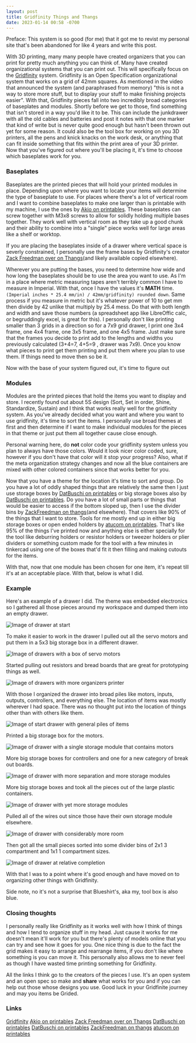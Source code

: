 ```yaml
---
layout: post
title: Gridfinity Things and Thangs
date: 2023-01-14 00:58 -0700
---
```

Preface: This system is so good (for me) that it got me to revist my personal site that's been abandoned for like 4 years and write this post. 

With 3D printing, many many people have created organizers that you can print for pretty much anything you can think of. Many have created organizational systems that you can print out. This will specifically focus on the [Gridfinity](https://www.youtube.com/watch?v=ra_9zU-mnl8) system. Gridfinity is an Open Specification organizational system that works on a grid of 42mm squares. As mentioned in the video that announced the system (and paraphrased from memory) "this is not a way to store more stuff, but to display your stuff to make finishing projects easier". With that, Gridfinity pieces fall into two incredibly broad categories of baseplates and modules. Shortly before we get to those, find something that isn't stored in a way you'd like it to be. This can include the junkdrawer with all the old cables and batteries and post it notes with that one marker that kind of write but is never quite good enough but hasn't been thrown out yet for some reason. It could also be the tool box for working on you 3D printers, all the pens and knick knacks on the work desk, or anything that can fit inside something that fits within the print area of your 3D printer. Now that you've figured out where you'll be placing it, it's time to choose which baseplates work for you. 

### Baseplates
Baseplates are the printed pieces that will hold your printed modules in place. Depending upon where you want to locate your items will determine the type of baseplate to use. For places where there's a lot of vertical room and I want to combine baseplates to make one larger than is printable with my machine, I use the ones by [Akio on printables](https://www.printables.com/model/360046-gridfinity-modular-baseplates). These baseplates can screw together with M3x8 screws to allow for solidly holding multiple bases together. They work well with vertical room as they take up a good chunk and their ability to combine into a "single" piece works well for large areas like a shelf or worktop. 

If you are placing the baseplates inside of a drawer where vertical space is severly constrained, I personally use the frame bases by Gridfinity's creator [Zack Freedman over on Thangs](https://thangs.com/designer/ZackFreedman/3d-model/Gridfinity%20Baseplates-60925)(and likely available copied elsewhere). 

Wherever you are putting the bases, you need to determine how wide and how long the baseplates should be to use the area you want to use. As I'm in a place where metric measuring tapes aren't terribly common I have to measure in Imperial. With that, once I have the values it's **MATH** time. `(Imperial inches * 25.4 mm/in) / 42mm/gridfinity) rounded down`. Same process if you measure in metric but it's whatever power of 10 to get mm then divide by 42 unlike that multiply by 25.4 mess. Do that with both length and width and save those numbers (a spreadsheet app like LibreOffic calc, or begruddingly excel, is great for this). I personally don't like printing smaller than 3 grids in a direction so for a 7x9 grid drawer, I print one 3x4 frame, one 4x4 frame, one 3x5 frame, and one 4x5 frame. Just make sure that the frames you decide to print add to the lengths and widths you previously calculated (3+4=7, 4+5=9 , drawer was 7x9). Once you know what pieces to print get them printing and put them where you plan to use them. If things need to move then so be it. 

Now with the base of your system figured out, it's time to figure out 

### Modules

Modules are the printed pieces that hold the items you want to display and store. I recently found out about 5S design (Sort, Set in order, Shine, Standardize, Sustain) and I think that works really well for the gridfinity system. As you've already decided what you want and where you want to use gridfinity, it's time to sort the items. I personally use broad themes at first and then determine if I want to make individual modules for the pieces in that theme or just put them all together cause close enough. 

Personal warning here, do **not** color code your gridfinity system unless you plan to always have those colors. Would it look nicer color coded, sure, however if you don't have that color will it stop your progress? Also, what if the meta organization strategy changes and now all the blue containers are mixed with other colored containers since that works better for you.

Now that you have a theme for the location it's time to sort and group. Do you have a lot of oddly shaped things that are relatively the same then I just use storage boxes by [DatBuschi on printables](https://www.printables.com/model/175692-gridfinity-storage-boxes) or big storage boxes also by [DatBuschi on printables](https://www.printables.com/model/176917-gridfinity-big-storage-boxes). Do you have a lot of small parts or things that would be easier to access if the bottom sloped up, then I use the divider bins by [ZackFreedman on thangs](https://thangs.com/designer/ZackFreedman/3d-model/Gridfinity%20Divider%20Bins-60721)(and elsewhere). That covers like 90% of the things that I want to store. Tools for me mostly end up in either big storage boxes or open ended holders by [atucom on printables](https://www.printables.com/model/226527-gridfinity-open-ended-holders). That's like 95% of the things I've printed now and anything else is either specially for the tool like deburring holders or resistor holders or tweezer holders or plier dividers or something custom made for the tool with a few minutes in tinkercad using one of the boxes that'd fit it then filling and making cutouts for the items. 

With that, now that one module has been chosen for one item, it's repeat till it's at an acceptable place. With that, below is what I did. 

### Example

Here's an example of a drawer I did. The theme was embedded electronics so I gathered all those pieces around my workspace and dumped them into an empty drawer. 

![Image of drawer at start](https://i.imgur.com/92jxf6Q.jpg "Drawer that is a pile of random semi related parts with no separation.")

To make it easier to work in the drawer I pulled out all the servo motors and put them in a 5x3 big storage box in a different drawer.

![Image of drawers with a box of servo motors](https://i.imgur.com/og4JqmE.jpg "One Drawer that is a pile of random semi related parts with servo motors removed and another drawer with a box containing all those removed servo motors")

Started pulling out resistors and bread boards that are great for prototyping things as well. 

![Image of drawers with more organizers printer](https://i.imgur.com/PRr1kX9.jpg "Same drawers, one with more pieces from the original in it to make the original easier to clean")

With those I organized the drawer into broad piles like motors, inputs, outputs, controllers, and everything else. The location of items was mostly wherever I had space. There was no thought put into the location of things other than with others like them. 

![Image of start drawer with general piles of items](https://i.imgur.com/jjozZjI.jpg "Drawer that has multiple piles of vaguley related things")

Printed a big storage box for the motors.

![Image of drawer with a single storage module that contains motors](https://i.imgur.com/LS4UV4f.jpg "Broad catergories of items all intermingling in the drawer")

More big storage boxes for controllers and one for a new category of break out boards.

![Image of drawer with more separation and more storage modules](https://i.imgur.com/OW40lo2.jpg "Still general piles and still has containers containing parts that will be sorted.")

More big storage boxes and took all the pieces out of the large plastic containers. 

![Image of drawer with yet more storage modules](https://i.imgur.com/VzSFjqv.jpg "Also, the containers have been dumped and their contents are now sorted into appropriate modules or piles.")

Pulled all of the wires out since those have their own storage module elsewhere.

![Image of drawer with considerably more room](https://i.imgur.com/6fTQw8t.jpg "With all the previous sorting it's just small parts in their current containers left to sort.")

Then got all the small pieces sorted into some divider bins of 2x1 3 compartment and 1x1 1 compartment sizes. 

![Image of drawer at relative completion](https://i.imgur.com/QIkh6c3.jpg "Drawer that was a pile of random semi related parts with no separation that is now a drawer of semi related parts with clear and concise places for things.")

With that I was to a point where it's good enough and have moved on to organizing other things with Gridfinity. 

Side note, no it's not a surprise that Blueshirt's, aka my, tool box is also blue. 

### Closing thoughts

I personally really like Gridfinity as it works well with how I think of things and how I tend to organize stuff in my head. Just cause it works for me doesn't mean it'll work for you but there's plenty of models online that you can try and see how it goes for you. One nice thing is due to the fact the grid makes it easy to arrange and rearrange items, if you don't like where something is you can move it. This personally also allows me to never feel as though I have wasted time printing something for Gridfinity. 

All the links I think go to the creators of the pieces I use. It's an open system and an open spec so make and **share** what works for you and if you can help out those whose designs you use. Good luck in your Gridfinite journey and may you items be Grided. 

### Links
[Gridfinity](https://www.youtube.com/watch?v=ra_9zU-mnl8)
[Akio on printables](https://www.printables.com/model/360046-gridfinity-modular-baseplates)
[Zack Freedman over on Thangs](https://thangs.com/designer/ZackFreedman/3d-model/Gridfinity%20Baseplates-60925)
[DatBuschi on printables](https://www.printables.com/model/175692-gridfinity-storage-boxes)
[DatBuschi on printables](https://www.printables.com/model/176917-gridfinity-big-storage-boxes)
[ZackFreedman on thangs](https://thangs.com/designer/ZackFreedman/3d-model/Gridfinity%20Divider%20Bins-60721)
[atucom on printables](https://www.printables.com/model/226527-gridfinity-open-ended-holders)